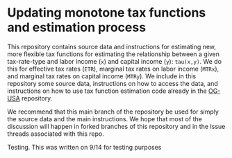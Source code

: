 # Updating monotone tax functions and estimation process
This repository contains source data and instructions for estimating new, more flexible tax functions for estimating the relationship between a given tax-rate-type and labor income (`x`) and capital income (`y`): `tau(x,y)`. We do this for effective tax rates (`ETR`), marginal tax rates on labor income (`MTRx`), and marginal tax rates on capital income (`MTRy`). We include in this repository some source data, instructions on how to access the data, and instructions on how to use tax function estimation code already in the [OG-USA](https://github.com/PSLmodels/OG-USA) repository.

We recommend that this main branch of the repository be used for simply the source data and the main instructions. We hope that most of the discussion will happen in forked branches of this repository and in the Issue threads associated with this repo.


Testing. This was written on 9/14 for testing purposes